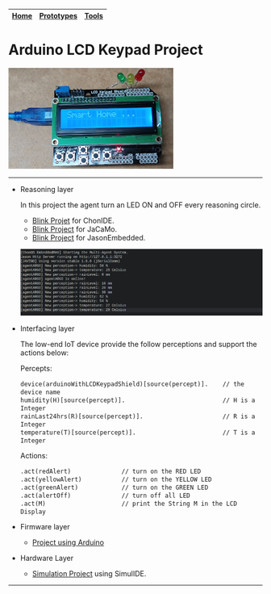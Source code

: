 |[Home](../../)|[Prototypes](../)|[Tools](../../tools/)|
|--------------| ----------------|---------------------|

# Arduino LCD Keypad Project
![](files/images/physicalArduinoLCDKeypadShield.png)

---
- Reasoning layer

    In this project the agent turn an LED ON and OFF every reasoning circle.

    - [Blink Projet](files/reasoning/chonIDE/lcdKeypadProject.chon) for ChonIDE.
    - [Blink Project](../../../../raw/main/prototypes/arduinoLCDKeypadShield/files/reasoning/jacamoLCDKeypad.zip) for JaCaMo.
    - [Blink Project](../../../../raw/main/prototypes/arduinoLCDKeypadShield/files/reasoning/jasonEmbeddedLCDKeypad.zip) for JasonEmbedded.

    ![](files/images/multiAgentSystem.png)

- Interfacing layer
    
    The low-end IoT device provide the follow perceptions and support the actions below: 

    
    Percepts:
    ```
    device(arduinoWithLCDKeypadShield)[source(percept)].    // the device name
    humidity(H)[source(percept)].                           // H is a Integer
    rainLast24hrs(R)[source(percept)].                      // R is a Integer
    temperature(T)[source(percept)].                        // T is a Integer
    ```

    Actions:
    ```
    .act(redAlert)              // turn on the RED LED         
    .act(yellowAlert)           // turn on the YELLOW LED
    .act(greenAlert)            // turn on the GREEN LED
    .act(alertOff)              // turn off all LED
    .act(M)                     // print the String M in the LCD Display

    ```
- Firmware layer
    - [Project using Arduino](../../../../raw/main/prototypes/arduinoLCDKeypadShield/files/firmware/arduinoLCDKeypadShield.zip)

- Hardware Layer
    - [Simulation Project](../../../../raw/main/prototypes/arduinoLCDKeypadShield/files/hardware/arduinoLCDKeypadShieldSimulation.zip) using SimulIDE.

---

